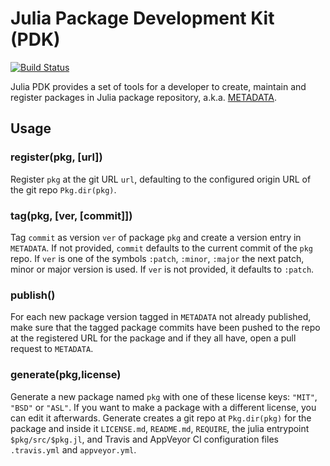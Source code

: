 # Julia Package Development Kit (PDK)

[![Build Status](https://travis-ci.org/JuliaLang/PkgDev.jl.svg?branch=master)](https://travis-ci.org/JuliaLang/PkgDev.jl)


Julia PDK provides a set of tools for a developer to create, maintain and register packages in Julia package repository, a.k.a. [METADATA](https://github.com/JuliaLang/METADATA.jl).

## Usage

### register(pkg, [url])
Register `pkg` at the git URL `url`, defaulting to the configured origin URL of the git repo `Pkg.dir(pkg)`.

### tag(pkg, [ver, [commit]])
Tag `commit` as version `ver` of package `pkg` and create a version entry in `METADATA`. If not provided, `commit` defaults to the current commit of the `pkg` repo. If `ver` is one of the symbols `:patch`, `:minor`, `:major` the next patch, minor or major version is used. If `ver` is not provided, it defaults to `:patch`.

### publish()
For each new package version tagged in `METADATA` not already published, make sure that the tagged package commits have been pushed to the repo at the registered URL for the package and if they all have, open a pull request to `METADATA`.

### generate(pkg,license)
Generate a new package named `pkg` with one of these license keys: `"MIT"`, `"BSD"` or `"ASL"`. If you want to make a package with a different license, you can edit it afterwards. Generate creates a git repo at `Pkg.dir(pkg)` for the package and inside it `LICENSE.md`, `README.md`, `REQUIRE`, the julia entrypoint `$pkg/src/$pkg.jl`, and Travis and AppVeyor CI configuration files `.travis.yml` and `appveyor.yml`.
